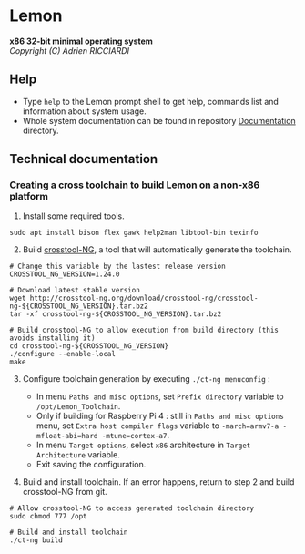 # Lemon

**x86 32-bit minimal operating system**  
*Copyright (C) Adrien RICCIARDI*

## Help

* Type `help` to the Lemon prompt shell to get help, commands list and information about system usage.
* Whole system documentation can be found in repository [Documentation](https://github.com/RICCIARDI-Adrien/Lemon/tree/master/Documentation) directory.

## Technical documentation

### Creating a cross toolchain to build Lemon on a non-x86 platform

1. Install some required tools.
```
sudo apt install bison flex gawk help2man libtool-bin texinfo
```

2. Build [crosstool-NG](http://crosstool-ng.github.io), a tool that will automatically generate the toolchain.
```
# Change this variable by the lastest release version
CROSSTOOL_NG_VERSION=1.24.0

# Download latest stable version
wget http://crosstool-ng.org/download/crosstool-ng/crosstool-ng-${CROSSTOOL_NG_VERSION}.tar.bz2
tar -xf crosstool-ng-${CROSSTOOL_NG_VERSION}.tar.bz2

# Build crosstool-NG to allow execution from build directory (this avoids installing it)
cd crosstool-ng-${CROSSTOOL_NG_VERSION}
./configure --enable-local
make
```

3. Configure toolchain generation by executing `./ct-ng menuconfig` :
   * In menu `Paths and misc options`, set `Prefix directory` variable to `/opt/Lemon_Toolchain`.
   * Only if building for Raspberry Pi 4 : still in `Paths and misc options` menu, set `Extra host compiler flags` variable to `-march=armv7-a -mfloat-abi=hard -mtune=cortex-a7`.
   * In menu `Target options`, select `x86` architecture in `Target Architecture` variable.
   * Exit saving the configuration.

4. Build and install toolchain. If an error happens, return to step 2 and build crosstool-NG from git.
```
# Allow crosstool-NG to access generated toolchain directory
sudo chmod 777 /opt

# Build and install toolchain
./ct-ng build
```
